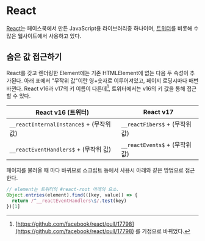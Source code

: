 React
=====

[React](https://reactjs.org)는 페이스북에서 만든 JavaScript용 라이브러리중 하나이며, [트위터](https://blog.twitter.com/engineering/en_us/topics/open-source/2017/how-we-built-twitter-lite)를 비롯해 수많은 웹사이트에서 사용하고 있다.

숨은 값 접근하기
---------

React를 갖고 렌더링한 Element에는 기존 HTMLElement에 없는 다음 두 속성이 추가된다. 아래 표에서 "무작위 값"이란 영+숫자로 이루어져있고, 페이지 로딩시마다 매번 바뀐다. React v16과 v17의 키 이름이 다른데[^1], 트위터에서는 v16의 키 값을 통해 접근할 수 있다.

|React v16 (트위터)                      | React v17                     |
|------------------------------------ |------------------------------ |
|`__reactInternalInstance$` + (무작위 값) | `__reactFibers$` + (무작위 값)  |
|`__reactEventHandlers$` + (무작위 값)    | `__reactEvents$` + (무작위 값)  |

페이지를 불러올 때 마다 바뀌므로 스크립트 등에서 사용시 아래와 같은 방법으로 접근한다.

```javascript
// element는 트위터의 #react-root 아래의 요소.
Object.entries(element).find(([key, value]) => {
  return /^__reactEventHandlers\$/.test(key)
})[1]
```

[^1]: [https://github.com/facebook/react/pull/17798](https://github.com/facebook/react/pull/17798) 를 기점으로 바뀌었다.